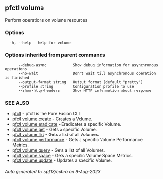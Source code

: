 ## pfctl volume

Perform operations on volume resources

### Options

```
  -h, --help   help for volume
```

### Options inherited from parent commands

```
      --debug-async            Show debug information for asynchronous operations
      --no-wait                Don't wait till asynchronous operation is finished
      --output-format string   Output format (default "pretty")
      --profile string         Configuration profile to use
      --show-http-headers      Show HTTP information about response
```

### SEE ALSO

* [pfctl](pfctl.md)	 - pfctl is the Pure Fusion CLI
* [pfctl volume create](pfctl_volume_create.md)	 - Creates a Volume.
* [pfctl volume eradicate](pfctl_volume_eradicate.md)	 - Eradicates a specific Volume.
* [pfctl volume get](pfctl_volume_get.md)	 - Gets a specific Volume.
* [pfctl volume list](pfctl_volume_list.md)	 - Gets a list of all Volumes.
* [pfctl volume performance](pfctl_volume_performance.md)	 - Gets a specific Volume Performance Metrics.
* [pfctl volume query](pfctl_volume_query.md)	 - Gets a list of all Volumes.
* [pfctl volume space](pfctl_volume_space.md)	 - Gets a specific Volume Space Metrics.
* [pfctl volume update](pfctl_volume_update.md)	 - Updates a specific Volume.

###### Auto generated by spf13/cobra on 9-Aug-2023
